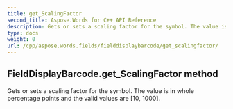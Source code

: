 ```yaml
---
title: get_ScalingFactor
second_title: Aspose.Words for C++ API Reference
description: Gets or sets a scaling factor for the symbol. The value is in whole percentage points and the valid values are [10, 1000]. 
type: docs
weight: 0
url: /cpp/aspose.words.fields/fielddisplaybarcode/get_scalingfactor/
---
```

## FieldDisplayBarcode.get_ScalingFactor method


Gets or sets a scaling factor for the symbol. The value is in whole percentage points and the valid values are [10, 1000].

